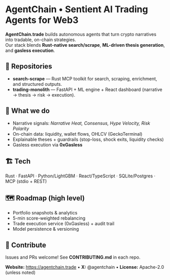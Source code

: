 # AgentChain • Sentient AI Trading Agents for Web3

**AgentChain.trade** builds autonomous agents that turn crypto narratives into tradable, on-chain strategies.  
Our stack blends **Rust-native search/scrape**, **ML-driven thesis generation**, and **gasless execution**.

## 🚀 Repositories
- **search-scrape** — Rust MCP toolkit for search, scraping, enrichment, and structured outputs.  
- **trading-monolith** — FastAPI + ML engine + React dashboard (narrative → thesis → risk → execution).

## 🧠 What we do
- Narrative signals: *Narrative Heat, Consensus, Hype Velocity, Risk Polarity*  
- On-chain data: liquidity, wallet flows, OHLCV (GeckoTerminal)  
- Explainable theses + guardrails (stop-loss, shock exits, liquidity checks)  
- Gasless execution via **0xGasless**

## 🏗 Tech
Rust · FastAPI · Python/LightGBM · React/TypeScript · SQLite/Postgres · MCP (stdio + REST)

## 🗺 Roadmap (high level)
- Portfolio snapshots & analytics  
- 5-min score-weighted rebalancing  
- Trade execution service (0xGasless) + audit trail  
- Model persistence & versioning

## 🤝 Contribute
Issues and PRs welcome! See **CONTRIBUTING.md** in each repo.

**Website:** https://agentchain.trade • **X:** @agentchain • **License:** Apache-2.0 (unless noted)

